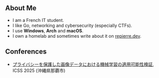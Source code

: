## About Me

- I am a French IT student.
- I like Go, networking and cybersecurity (especially CTFs).
- I use **Windows**, **Arch** and **macOS**.
- I own a homelab and sometimes write about it on [repierre.dev](https://repierre.dev).

## Conferences

- [プライバシーを保護した画像データにおける機械学習の適用可能性検証](https://ken.ieice.org/ken/paper/20250306McJO/), ICSS 2025 (沖縄県那覇市)
